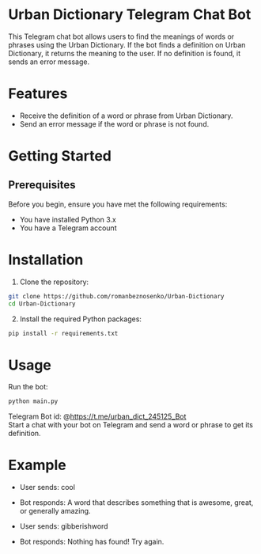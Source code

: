 # Urban Dictionary Telegram Chat Bot
This Telegram chat bot allows users to find the meanings of words or phrases using the Urban Dictionary. 
If the bot finds a definition on Urban Dictionary, it returns the meaning to the user. If no definition is found, it sends an error message.

# Features
- Receive the definition of a word or phrase from Urban Dictionary.
- Send an error message if the word or phrase is not found.

# Getting Started
## Prerequisites
Before you begin, ensure you have met the following requirements:

 - You have installed Python 3.x
 - You have a Telegram account

# Installation
1. Clone the repository:


```bash
git clone https://github.com/romanbeznosenko/Urban-Dictionary
cd Urban-Dictionary
```


2. Install the required Python packages:

```bash
pip install -r requirements.txt
```

# Usage
Run the bot:

```bash
python main.py
```

Telegram Bot id: @https://t.me/urban_dict_245125_Bot  
Start a chat with your bot on Telegram and send a word or phrase to get its definition.


# Example
- User sends: cool

- Bot responds: A word that describes something that is awesome, great, or generally amazing.

- User sends: gibberishword

- Bot responds: Nothing has found! Try again.